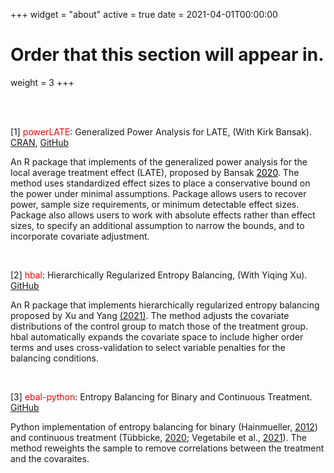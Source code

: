 +++
widget = "about"
active = true
date = 2021-04-01T00:00:00

# Order that this section will appear in.
weight = 3
+++

<br/><br/>

[1] <span style="color:red"> powerLATE</span>: Generalized Power Analysis for LATE, (With Kirk Bansak). [CRAN](https://cran.r-project.org/web/packages/powerLATE/index.html), [GitHub](https://github.com/kbansak/powerLATE)

An R package that implements of the generalized power analysis for the local average treatment effect (LATE), proposed by Bansak <a href="https://doi:10.1214/19-STS732" style="color: black">2020</a>. The method uses standardized effect sizes to place a conservative bound on the power under minimal assumptions. Package allows users to recover power, sample size requirements, or minimum detectable effect sizes. Package also allows users to work with absolute effects rather than effect sizes, to specify an additional assumption to narrow the bounds, and to incorporate covariate adjustment.

<br/>

[2] <span style="color:red"> hbal</span>: Hierarchically Regularized Entropy Balancing, (With Yiqing Xu). [GitHub](https://github.com/xuyiqing/hbal)

An R package that implements hierarchically regularized entropy balancing proposed by Xu and Yang [(2021)](https://papers.ssrn.com/sol3/papers.cfm?abstract_id=3807620). The method adjusts the covariate distributions of the control group to match those of the treatment group. hbal automatically expands the covariate space to include higher order terms and uses cross-validation to select variable penalties for the balancing conditions.

<br/>

[3] <span style="color:red"> ebal-python</span>: Entropy Balancing for Binary and Continuous Treatment. [GitHub](https://github.com/EddieYang211/ebal-python)

Python implementation of entropy balancing for binary (Hainmueller, [2012](https://web.stanford.edu/~jhain/Paper/PA2012.pdf)) and continuous treatment (Tübbicke, [2020](https://arxiv.org/abs/2001.06281); Vegetabile et al., [2021](https://arxiv.org/pdf/2003.02938.pdf)). The method reweights the sample to remove correlations between the treatment and the covaraites.

<br/><br/>
